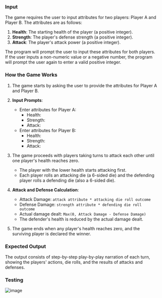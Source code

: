 ### Input
The game requires the user to input attributes for two players: Player A and Player B. The attributes are as follows:

1. **Health**: The starting health of the player (a positive integer).
2. **Strength**: The player's defense strength (a positive integer).
3. **Attack**: The player's attack power (a positive integer).

The program will prompt the user to input these attributes for both players. If the user inputs a non-numeric value or a negative number, the program will prompt the user again to enter a valid positive integer.

### How the Game Works

1. The game starts by asking the user to provide the attributes for Player A and Player B.

2. **Input Prompts**:
    - Enter attributes for Player A:
      - Health: 
      - Strength: 
      - Attack: 
    - Enter attributes for Player B:
      - Health: 
      - Strength: 
      - Attack: 

3. The game proceeds with players taking turns to attack each other until one player's health reaches zero.
    - The player with the lower health starts attacking first.
    - Each player rolls an attacking die (a 6-sided die) and the defending player rolls a defending die (also a 6-sided die).

4. **Attack and Defense Calculation**:
    - Attack Damage: `attack attribute * attacking die roll outcome`
    - Defense Damage: `strength attribute * defending die roll outcome`
    - Actual damage dealt: `Max(0, Attack Damage - Defense Damage)`
    - The defender's health is reduced by the actual damage dealt.

5. The game ends when any player's health reaches zero, and the surviving player is declared the winner.

### Expected Output

The output consists of step-by-step play-by-play narration of each turn, showing the players' actions, die rolls, and the results of attacks and defenses.

### Testing

![image](https://github.com/Kshitijgupta23/Swiggy_R1/assets/72211910/4318fbb9-ae2d-48b5-a32e-d9d06ffd5b57)
